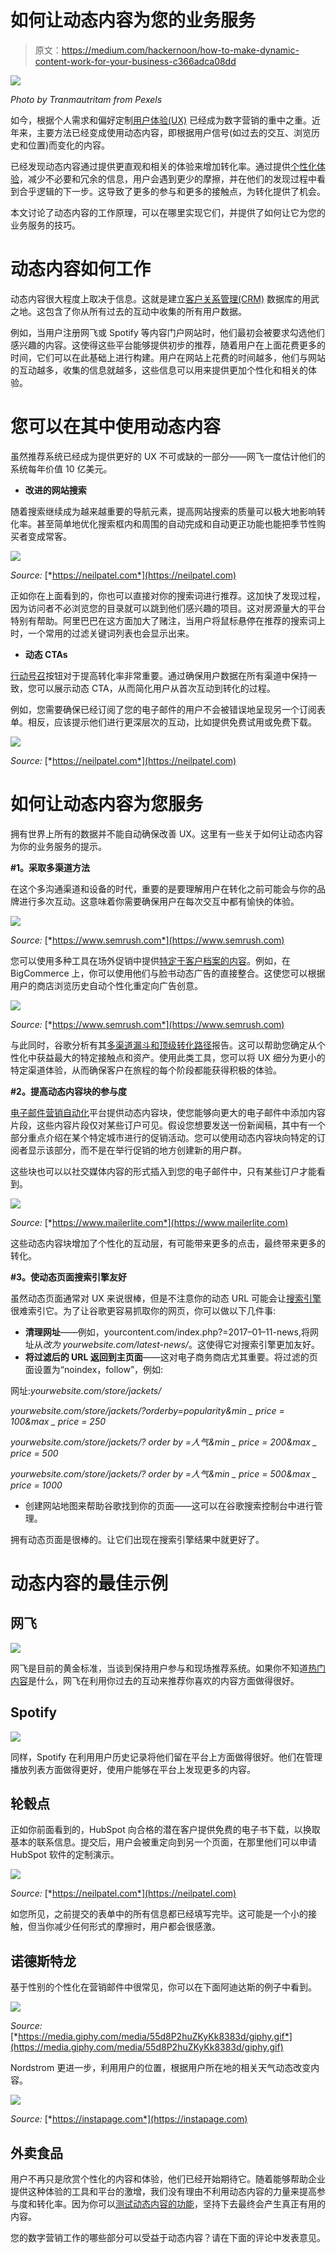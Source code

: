 # 如何让动态内容为您的业务服务

> 原文：<https://medium.com/hackernoon/how-to-make-dynamic-content-work-for-your-business-c366adca08dd>

![](img/2798fa6bc894190c9827631118ee88ea.png)

*Photo by Tranmautritam from Pexels*

如今，根据个人需求和偏好定制[用户体验(UX)](https://hackernoon.com/why-you-should-care-about-user-experience-638e0ba88087) 已经成为数字营销的重中之重。近年来，主要方法已经变成使用动态内容，即根据用户信号(如过去的交互、浏览历史和位置)而变化的内容。

已经发现动态内容通过提供更直观和相关的体验来增加转化率。通过提供[个性化体验](https://hackernoon.com/personalization-can-drive-meaning-for-brands-e3072d3490f3)，减少不必要和冗余的信息，用户会遇到更少的摩擦，并在他们的发现过程中看到合乎逻辑的下一步。这导致了更多的参与和更多的接触点，为转化提供了机会。

本文讨论了动态内容的工作原理，可以在哪里实现它们，并提供了如何让它为您的业务服务的技巧。

# 动态内容如何工作

动态内容很大程度上取决于信息。这就是建立[客户关系管理(CRM)](https://hackernoon.com/mvp-for-crm-how-to-avoid-unnecessary-functions-72f80681225a) 数据库的用武之地。这包含了你从所有过去的互动中收集的所有用户数据。

例如，当用户注册网飞或 Spotify 等内容门户网站时，他们最初会被要求勾选他们感兴趣的内容。这使得这些平台能够提供初步的推荐，随着用户在上面花费更多的时间，它们可以在此基础上进行构建。用户在网站上花费的时间越多，他们与网站的互动越多，收集的信息就越多，这些信息可以用来提供更加个性化和相关的体验。

# 您可以在其中使用动态内容

虽然推荐系统已经成为提供更好的 UX 不可或缺的一部分——网飞一度估计他们的系统每年价值 10 亿美元。

*   **改进的网站搜索**

随着搜索继续成为越来越重要的导航元素，提高网站搜索的质量可以极大地影响转化率。甚至简单地优化搜索框内和周围的自动完成和自动更正功能也能把季节性购买者变成常客。

![](img/7d79bcd16db8bb0398a26ea7b88bc811.png)

*Source:* [*https://neilpatel.com*](https://neilpatel.com)

正如你在上面看到的，你也可以直接对你的搜索词进行推荐。这加快了发现过程，因为访问者不必浏览您的目录就可以跳到他们感兴趣的项目。这对房源量大的平台特别有帮助。阿里巴巴在这方面加大了赌注，当用户将鼠标悬停在推荐的搜索词上时，一个常用的过滤关键词列表也会显示出来。

*   **动态 CTAs**

[行动号召](https://hackernoon.com/calls-to-action-are-the-new-pop-up-ads-54d14e279552)按钮对于提高转化率非常重要。通过确保用户数据在所有渠道中保持一致，您可以展示动态 CTA，从而简化用户从首次互动到转化的过程。

例如，您需要确保已经订阅了您的电子邮件的用户不会被错误地呈现另一个订阅表单。相反，应该提示他们进行更深层次的互动，比如提供免费试用或免费下载。

![](img/96d72bb7d2c8d59b9aded420cd842c0b.png)

*Source:* [*https://neilpatel.com*](https://neilpatel.com)

# 如何让动态内容为您服务

拥有世界上所有的数据并不能自动确保改善 UX。这里有一些关于如何让动态内容为你的业务服务的提示。

**#1。采取多渠道方法**

在这个多沟通渠道和设备的时代，重要的是要理解用户在转化之前可能会与你的品牌进行多次互动。这意味着你需要确保用户在每次交互中都有愉快的体验。

![](img/a18466005347f56a284e1b7d0efcbe60.png)

*Source:* [*https://www.semrush.com*](https://www.semrush.com)

您可以使用多种工具在场外促销中提供[特定于客户档案的内容](https://enhancv.com/resume-examples/content-marketing/)。例如，在 BigCommerce 上，你可以使用他们与脸书动态广告的直接整合。这使您可以根据用户的商店浏览历史自动个性化重定向广告创意。

![](img/aa96d50889ffd9bb4c955d144b7ba1cb.png)

*Source:* [*https://www.semrush.com*](https://www.semrush.com)

与此同时，谷歌分析有其[多渠道漏斗和顶级转化路径](https://support.google.com/analytics/answer/1191180?hl=en)报告。这可以帮助您确定从个性化中获益最大的特定接触点和资产。使用此类工具，您可以将 UX 细分为更小的特定渠道体验，从而确保客户在旅程的每个阶段都能获得积极的体验。

**#2。提高动态内容块的参与度**

[电子邮件营销自动化](https://hackernoon.com/10-most-popular-misconceptions-about-email-marketing-automation-5711ac6ad8d4)平台提供动态内容块，使您能够向更大的电子邮件中添加内容片段，这些内容片段仅对某些订户可见。假设您想要发送一份新闻稿，其中有一个部分重点介绍在某个特定城市进行的促销活动。您可以使用动态内容块向特定的订阅者显示该部分，而不是在举行促销的地方创建新的用户群。

这些块也可以以社交媒体内容的形式插入到您的电子邮件中，只有某些订户才能看到。

![](img/7a1e39ecd12e4e98a39896263191973d.png)

*Source:* [*https://www.mailerlite.com*](https://www.mailerlite.com)

这些动态内容块增加了个性化的互动层，有可能带来更多的点击，最终带来更多的转化。

**#3。使动态页面搜索引擎友好**

虽然动态页面通常对 UX 来说很棒，但是不注意你的动态 URL 可能会让[搜索引擎](https://hackernoon.com/the-best-search-engines-on-the-internet-9c0314250601)很难索引它。为了让谷歌更容易抓取你的网页，你可以做以下几件事:

*   **清理网址**——例如，yourcontent.com/index.php?=2017–01–11-news,将网址从*改为 yourwebsite.com/latest-news/*。这使得它对搜索引擎更加友好。
*   **将过滤后的 URL 返回到主页面**——这对电子商务商店尤其重要。将过滤的页面设置为“noindex，follow”，例如:

网址:*yourwebsite.com/store/jackets/*

*yourwebsite.com/store/jackets/?orderby=popularity&min _ price = 100&max _ price = 250*

*yourwebsite.com/store/jackets/? order by =人气&min _ price = 200&max _ price = 500*

*yourwebsite.com/store/jackets/? order by =人气&min _ price = 500&max _ price = 1000*

*   创建网站地图来帮助谷歌找到你的页面——这可以在谷歌搜索控制台中进行管理。

拥有动态页面是很棒的。让它们出现在搜索引擎结果中就更好了。

# 动态内容的最佳示例

## 网飞

![](img/7592cbbaaf2e12c2c76610e803726b09.png)

网飞是目前的黄金标准，当谈到保持用户参与和现场推荐系统。如果你不知道[热门内容](https://blog.sharelov.com/marketers-guide-to-the-top-social-media-trends/)是什么，网飞在利用你过去的互动来推荐你喜欢的内容方面做得很好。

## Spotify

![](img/cb47d34e691488963006b7e2d029864a.png)

同样，Spotify 在利用用户历史记录将他们留在平台上方面做得很好。他们在管理播放列表方面做得更好，使用户能够在平台上发现更多的内容。

## 轮毂点

正如你前面看到的，HubSpot 向合格的潜在客户提供免费的电子书下载，以换取基本的联系信息。提交后，用户会被重定向到另一个页面，在那里他们可以申请 HubSpot 软件的定制演示。

![](img/f7140c30c3d240eb4ee98a7645d37a82.png)

*Source:* [*https://neilpatel.com*](https://neilpatel.com)

如您所见，之前提交的表单中的所有信息都已经填写完毕。这可能是一个小的接触，但当你减少任何形式的摩擦时，用户都会很感激。

## 诺德斯特龙

基于性别的个性化在营销邮件中很常见，你可以在下面阿迪达斯的例子中看到。

![](img/942a852827c2cff7b73aa52d774764f2.png)

*Source:* [*https://media.giphy.com/media/55d8P2huZKyKk8383d/giphy.gif*](https://media.giphy.com/media/55d8P2huZKyKk8383d/giphy.gif)

Nordstrom 更进一步，利用用户的位置，根据用户所在地的相关天气动态改变内容。

![](img/95d51f6efb3fcf65414d681837b137ca.png)

*Source:* [*https://instapage.com*](https://instapage.com)

## 外卖食品

用户不再只是欣赏个性化的内容和体验，他们已经开始期待它。随着能够帮助企业提供这种体验的工具和平台的激增，我们没有理由不利用动态内容的力量来提高参与度和转化率。因为你可以[测试动态内容的功能](https://www.simform.com/functional-testing-types/)，坚持下去最终会产生真正有用的内容。

您的数字营销工作的哪些部分可以受益于动态内容？请在下面的评论中发表意见。
